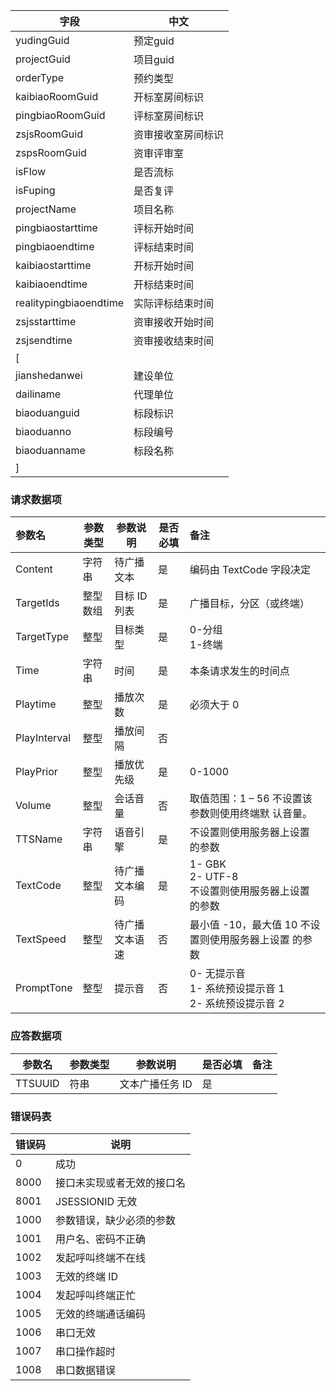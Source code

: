 | 字段                   | 中文               |
| ---------------------- | ------------------ |
| yudingGuid             | 预定guid           |
| projectGuid            | 项目guid           |
| orderType              | 预约类型           |
| kaibiaoRoomGuid        | 开标室房间标识     |
| pingbiaoRoomGuid       | 评标室房间标识     |
| zsjsRoomGuid           | 资审接收室房间标识 |
| zspsRoomGuid           | 资审评审室         |
| isFlow                 | 是否流标           |
| isFuping               | 是否复评           |
| projectName            | 项目名称           |
| pingbiaostarttime      | 评标开始时间       |
| pingbiaoendtime        | 评标结束时间       |
| kaibiaostarttime       | 开标开始时间       |
| kaibiaoendtime         | 开标结束时间       |
| realitypingbiaoendtime | 实际评标结束时间   |
| zsjsstarttime          | 资审接收开始时间   |
| zsjsendtime            | 资审接收结束时间   |
| [                      |                    |
| jianshedanwei          | 建设单位           |
| dailiname              | 代理单位           |
| biaoduanguid           | 标段标识           |
| biaoduanno             | 标段编号           |
| biaoduanname           | 标段名称           |
| ]                      |                    |







### 请求数据项

| 参数名       | 参数类型 | 参数说明       | 是否必填 | 备注                                                         |
| :----------- | -------- | -------------- | -------- | :----------------------------------------------------------- |
| Content      | 字符串   | 待广播文本     | 是       | 编码由 TextCode 字段决定                                     |
| TargetIds    | 整型数组 | 目标 ID 列表   | 是       | 广播目标，分区（或终端）                                     |
| TargetType   | 整型     | 目标类型       | 是       | 0-分组 <br />1-终端                                          |
| Time         | 字符串   | 时间           | 是       | 本条请求发生的时间点                                         |
| Playtime     | 整型     | 播放次数       | 是       | 必须大于 0                                                   |
| PlayInterval | 整型     | 播放间隔       | 否       |                                                              |
| PlayPrior    | 整型     | 播放优先级     | 是       | 0-1000                                                       |
| Volume       | 整型     | 会话音量       | 否       | 取值范围：1 – 56 不设置该参数则使用终端默 认音量。           |
| TTSName      | 字符串   | 语音引擎       | 是       | 不设置则使用服务器上设置 的参数                              |
| TextCode     | 整型     | 待广播文本编码 | 是       | 1- GBK<br /> 2- UTF-8 <br />不设置则使用服务器上设置 的参数  |
| TextSpeed    | 整型     | 待广播文本语速 | 否       | 最小值 -10，最大值 10 不设置则使用服务器上设置 的参数        |
| PromptTone   | 整型     | 提示音         | 否       | 0- 无提示音 <br />1- 系统预设提示音 1<br /> 2- 系统预设提示音 2 |

### 应答数据项

| 参数名  | 参数类型 | 参数说明        | 是否必填 | 备注 |
| ------- | -------- | --------------- | -------- | ---- |
| TTSUUID | 符串     | 文本广播任务 ID | 是       |      |

### 错误码表

| 错误码 | 说明                       |
| ------ | -------------------------- |
| 0      | 成功                       |
| 8000   | 接口未实现或者无效的接口名 |
| 8001   | JSESSIONID 无效            |
| 1000   | 参数错误，缺少必须的参数   |
| 1001   | 用户名、密码不正确         |
| 1002   | 发起呼叫终端不在线         |
| 1003   | 无效的终端 ID              |
| 1004   | 发起呼叫终端正忙           |
| 1005   | 无效的终端通话编码         |
| 1006   | 串口无效                   |
| 1007   | 串口操作超时               |
| 1008   | 串口数据错误               |